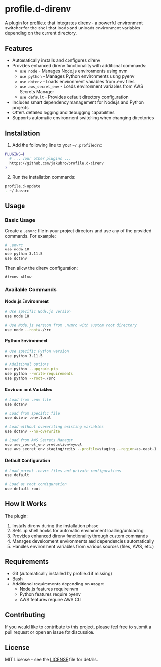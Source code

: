 # profile.d-direnv

A plugin for [profile.d](https://github.com/jakubro/profile.d) that integrates [direnv](https://direnv.net/) - a
powerful environment switcher for the shell that loads and unloads environment variables depending on the current
directory.

## Features

- Automatically installs and configures direnv
- Provides enhanced direnv functionality with additional commands:
    - `use node` - Manages Node.js environments using nvm
    - `use python` - Manages Python environments using pyenv
    - `use dotenv` - Loads environment variables from .env files
    - `use aws_secret_env` - Loads environment variables from AWS Secrets Manager
    - `use default` - Provides default directory configuration
- Includes smart dependency management for Node.js and Python projects
- Offers detailed logging and debugging capabilities
- Supports automatic environment switching when changing directories

## Installation

1. Add the following line to your `~/.profiledrc`:

```bash
PLUGINS=(
  # ... your other plugins ...
  https://github.com/jakubro/profile.d-direnv
)
```

2. Run the installation commands:

```bash
profile.d-update
. ~/.bashrc
```

## Usage

### Basic Usage

Create a `.envrc` file in your project directory and use any of the provided commands. For example:

```bash
# .envrc
use node 18
use python 3.11.5
use dotenv
```

Then allow the direnv configuration:

```bash
direnv allow
```

### Available Commands

#### Node.js Environment

```bash
# Use specific Node.js version
use node 18

# Use Node.js version from .nvmrc with custom root directory
use node --root=./src
```

#### Python Environment

```bash
# Use specific Python version
use python 3.11.5

# Additional options
use python --upgrade-pip
use python --write-requirements
use python --root=./src
```

#### Environment Variables

```bash
# Load from .env file
use dotenv

# Load from specific file
use dotenv .env.local

# Load without overwriting existing variables
use dotenv --no-overwrite

# Load from AWS Secrets Manager
use aws_secret_env production/mysql
use aws_secret_env staging/redis --profile=staging --region=us-east-1
```

#### Default Configuration

```bash
# Load parent .envrc files and private configurations
use default

# Load as root configuration
use default root
```

## How It Works

The plugin:

1. Installs direnv during the installation phase
2. Sets up shell hooks for automatic environment loading/unloading
3. Provides enhanced direnv functionality through custom commands
4. Manages development environments and dependencies automatically
5. Handles environment variables from various sources (files, AWS, etc.)

## Requirements

- Git (automatically installed by profile.d if missing)
- Bash
- Additional requirements depending on usage:
    - Node.js features require nvm
    - Python features require pyenv
    - AWS features require AWS CLI

## Contributing

If you would like to contribute to this project, please feel free to submit a pull request or open an issue for
discussion.

## License

MIT License - see the [LICENSE](LICENSE) file for details.
